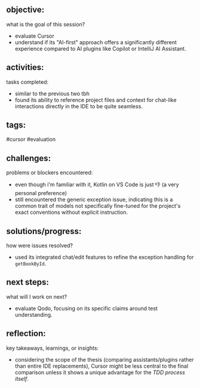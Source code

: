 ## objective:
what is the goal of this session?
- evaluate Cursor
- understand if its "AI-first" approach offers a significantly different experience compared to AI plugins like Copilot or IntelliJ AI Assistant.

## activities:
tasks completed:
- similar to the previous two tbh
- found its ability to reference project files and context for chat-like interactions directly in the IDE to be quite seamless.

## tags:
 #cursor #evaluation 

## challenges:
problems or blockers encountered:
- even though i'm familiar with it, Kotlin on VS Code is just 👎 (a very personal preference)
- still encountered the generic exception issue, indicating this is a common trait of models not specifically fine-tuned for the project's exact conventions without explicit instruction.

## solutions/progress:
how were issues resolved?
- used its integrated chat/edit features to refine the exception handling for `getBookById`.

## next steps:
what will I work on next?
- evaluate Qodo, focusing on its specific claims around test understanding.

## reflection:
key takeaways, learnings, or insights:
- considering the scope of the thesis (comparing assistants/plugins rather than entire IDE replacements), Cursor might be less central to the final comparison unless it shows a unique advantage for the _TDD process itself_.